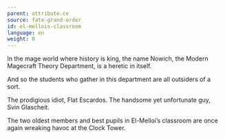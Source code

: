 ```yaml
---
parent: attribute.ce
source: fate-grand-order
id: el-mellois-classroom
language: en
weight: 0
---
```


In the mage world where history is king, the name Nowich, the Modern Magecraft Theory Department, is a heretic in itself.

And so the students who gather in this department are all outsiders of a sort.

The prodigious idiot, Flat Escardos.
The handsome yet unfortunate guy, Svin Glascheit.

The two oldest members and best pupils in El-Melloi’s classroom are once again wreaking havoc at the Clock Tower.
